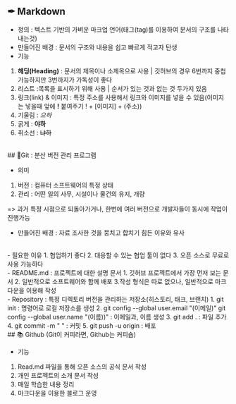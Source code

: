 ## ✒ Markdown 
- 정의 : 텍스트 기반의 가벼운 마크업 언어(태그(tag)를 이용하여 문서의 구조를 나타내는것)
- 만들어진 배경 : 문서의 구조와 내용을 쉽고 빠르게 적고자 탄생
- 기능
1. **헤딩(Heading)** : 문서의 제목이나 소제목으로 사용 | 깃허브의 경우 6번까지 중첩 가능하지만 3번까지가 가독성이 좋다
2. 리스트 :목록을 표시하기 위해 사용 | 순서가 있는 것과 없는 것 두가지 있음
3. 링크(link) & 이미지 : 특정 주소를 사용해서 링크와 이미지를 넣을 수 있음(이미지는 넣을때 앞에 **!** 붙여주기 ! + [이미지] + (주소))
4. 기울림  : *으하*
5. 굵게 : **야하**
6. 취소선 : ~~냐하~~
<br>
## 📂Git : 분산 버전 관리 프로그램

- 의미 
1. 버전 : 컴퓨터 소프트웨어의 특정 상태
2. 관리 : 어떤 일의 사무, 시설이나 물건의 유지, 개량

=> 과거 특정 시점으로 되돌아가거나, 한번에 여러 버전으로 개발자들이 동시에 작업이 진행가능
 <br>
 - 만들어진 배경 : 자료 조사한 것을 뭉치고 합치기 힘든 이유와 유사
<br>
 - 필요한 이유
 1. 협업하기 좋다
 2. 대응할 수 있는 협업 툴이 없다
 3. 오픈 소스로 무료로 사용 가능하다 
<br>
 - README.md : 프로젝트에 대한 설명 문서
 1. 깃허브 프로젝트에서 가장 먼저 보는 문서
 2. 일반적으로 소프트웨어와 함께 배포
 3.작성 형식은 따로 없으나, 일반적으로 마크다운을 이용해 작성 
<br>
- Repository : 특정 디렉토리 버전을 관리하는 저장소(히스토리, 태크, 브랜치)
1. git init : 명령어로 로컬 저장소를 생성
2. git config --global user.email "(이메일)"
git config --global user.name "(이름))" : 이메일과, 이름 생성
3. git add . : 파일 추가
4. git commit -m " " : 커밋
5. git push -u origin : 배포
<br>
## 📚 Github (Git이 커피라면, Github는 커피숍)

- 기능
1. Read.md 파일을 통해 오픈 소스의 공식 문서 작성
2. 개인 프로젝트의 소개 문서 작성
3. 매일 학습한 내용 정리
4. 마크다운을 이용한 블로그 운영
